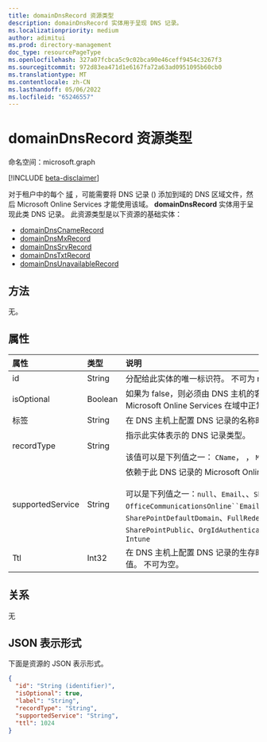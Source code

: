 ```yaml
---
title: domainDnsRecord 资源类型
description: domainDnsRecord 实体用于呈现 DNS 记录。
ms.localizationpriority: medium
author: adimitui
ms.prod: directory-management
doc_type: resourcePageType
ms.openlocfilehash: 327a07fcbca5c9c02bca90e46ceff9454c3267f3
ms.sourcegitcommit: 972d83ea471d1e6167fa72a63ad0951095b60cb0
ms.translationtype: MT
ms.contentlocale: zh-CN
ms.lasthandoff: 05/06/2022
ms.locfileid: "65246557"
---
```

# <a name="domaindnsrecord-resource-type"></a>domainDnsRecord 资源类型

命名空间：microsoft.graph

[!INCLUDE [beta-disclaimer](../../includes/beta-disclaimer.md)]

对于租户中的每个 [域](domain.md) ，可能需要将 DNS 记录 () 添加到域的 DNS 区域文件，然后 Microsoft Online Services 才能使用该域。 **domainDnsRecord** 实体用于呈现此类 DNS 记录。 此资源类型是以下资源的基础实体：
+ [domainDnsCnameRecord](domaindnscnamerecord.md)
+ [domainDnsMxRecord](domaindnsmxrecord.md)
+ [domainDnsSrvRecord](domaindnssrvrecord.md)
+ [domainDnsTxtRecord](domaindnstxtrecord.md)
+ [domainDnsUnavailableRecord](domaindnsunavailablerecord.md)

## <a name="methods"></a>方法

无。

## <a name="properties"></a>属性
| 属性     | 类型   |说明|
|:---------------|:--------|:----------|
|id|String| 分配给此实体的唯一标识符。 不可为 null，只读。|
|isOptional|Boolean| 如果为 false，则必须由 DNS 主机的客户配置此记录，以便 Microsoft Online Services 在域中正常运行。 |
|标签|String| 在 DNS 主机上配置 DNS 记录的名称时使用的值。 |
|recordType|String| 指示此实体表示的 DNS 记录类型。</br></br>该值可以是下列值之一： `CName`， ， `Mx``Srv`， . `Txt` |
|supportedService|String| 依赖于此 DNS 记录的 Microsoft Online 服务或功能。</br></br>可以是下列值之一：`null`、`Email`、、`Sharepoint`、`OfficeCommunicationsOnline``EmailInternalRelayOnly`、`SharePointDefaultDomain`、`FullRedelegation`、`SharePointPublic`、`OrgIdAuthentication`、`Yammer`、 `Intune`|
|Ttl|Int32| 在 DNS 主机上配置 DNS 记录的生存时间 (ttl) 属性时使用的值。 不可为空。 |

## <a name="relationships"></a>关系
无

## <a name="json-representation"></a>JSON 表示形式
下面是资源的 JSON 表示形式。

<!-- {
  "blockType": "resource",
  "optionalProperties": [

  ],
  "@odata.type": "microsoft.graph.domainDnsRecord"
}-->

```json
{
  "id": "String (identifier)",
  "isOptional": true,
  "label": "String",
  "recordType": "String",
  "supportedService": "String",
  "ttl": 1024
}

```

<!-- uuid: 8fcb5dbc-d5aa-4681-8e31-b001d5168d79
2015-10-25 14:57:30 UTC -->
<!--
{
  "type": "#page.annotation",
  "description": "domainDnsRecord resource",
  "keywords": "",
  "section": "documentation",
  "tocPath": "",
  "suppressions": []
}
-->


